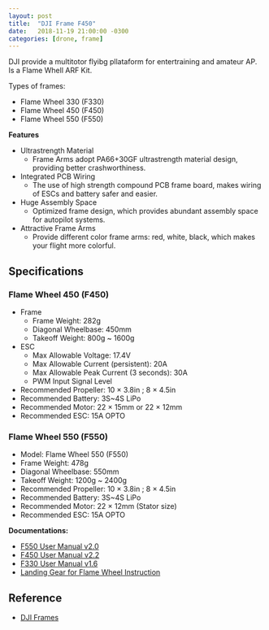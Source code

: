 ```yaml
---
layout: post
title:  "DJI Frame F450"
date:   2018-11-19 21:00:00 -0300
categories: [drone, frame]
---
```


DJI provide a multitotor flyibg pllataform for entertraining and 
amateur AP. Is a Flame Whell ARF Kit.

Types of frames:

* Flame Wheel 330 (F330)
* Flame Wheel 450 (F450)
* Flame Wheel 550 (F550)

**Features**

* Ultrastrength Material
    * Frame Arms adopt PA66+30GF ultrastrength material design, providing better crashworthiness.
* Integrated PCB Wiring
    * The use of high strength compound PCB frame board, makes wiring of ESCs and battery safer and easier.
* Huge Assembly Space
    * Optimized frame design, which provides abundant assembly space for autopilot systems.
* Attractive Frame Arms
    * Provide different color frame arms: red, white, black, which makes your flight more colorful.

## Specifications


### Flame Wheel 450 (F450)

* Frame
    * Frame Weight: 282g
    * Diagonal Wheelbase: 450mm
    * Takeoff Weight: 800g ~ 1600g
* ESC
    * Max Allowable Voltage: 17.4V
    * Max Allowable Current (persistent): 20A
    * Max Allowable Peak Current (3 seconds): 30A
    * PWM Input Signal Level
* Recommended Propeller: 10 × 3.8in ; 8 × 4.5in
* Recommended Battery: 3S~4S LiPo
* Recommended Motor: 22 × 15mm or 22 × 12mm
* Recommended ESC: 15A OPTO

### Flame Wheel 550 (F550)

* Model: Flame Wheel 550 (F550)
* Frame Weight: 478g
* Diagonal Wheelbase: 550mm
* Takeoff Weight: 1200g ~ 2400g
* Recommended Propeller: 10 × 3.8in ; 8 × 4.5in
* Recommended Battery: 3S~4S LiPo
* Recommended Motor: 22 × 12mm (Stator size)
* Recommended ESC: 15A OPTO

**Documentations:**

* [F550 User Manual v2.0](http://dl.djicdn.com/downloads/flamewheel/en/F550_User_Manual_v2.0_en.zip)
* [F450 User Manual v2.2](http://dl.djicdn.com/downloads/flamewheel/en/F450_User_Manual_v2.2_en.zip)
* [F330 User Manual v1.6](http://dl.djicdn.com/downloads/flamewheel/en/F330_User_Manual_v1.6_en.zip)
* [Landing Gear for Flame Wheel Instruction](http://dl.djicdn.com/downloads/flamewheel/Landing_Gear_for_Flame_Wheel.zip)

## Reference

* [DJI Frames](https://www.dji.com/flame-wheel-arf)
